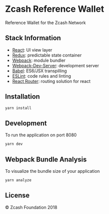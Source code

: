 # Zcash Reference Wallet

Reference Wallet for the Zcash Network

## Stack Information

- [React](https://facebook.github.io/react/): UI view layer
- [Redux](http://redux.js.org/): predictable state container
- [Webpack](http://webpack.github.io/): module bundler
- [Webpack-Dev-Server](https://webpack.github.io/docs/webpack-dev-server.html): development server
- [Babel](http://babeljs.io/): ES6/JSX transpilling
- [ESLint](http://eslint.org/): code rules and linting
- [React Router](https://github.com/reactjs/react-router): routing solution for react

## Installation

```bash
yarn install
```

## Development

To run the application on port 8080

```bash
yarn dev
```

## Webpack Bundle Analysis

To visualize the bundle size of your application

```bash
yarn analyze
```

## License

© Zcash Foundation 2018